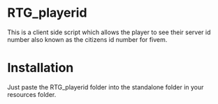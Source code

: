 # RTG_playerid
This is a client side script which allows the player to see their server id number also known as the citizens id number for fivem.

# Installation
Just paste the RTG_playerid folder into the standalone folder in your resources folder.